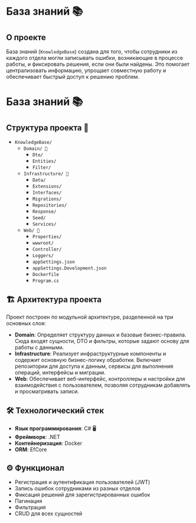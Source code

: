 # База знаний 📚

## О проекте

База знаний (`KnowledgeBase`) создана для того, чтобы сотрудники из каждого отдела могли записывать ошибки, возникающие в процессе работы, и фиксировать решения, если они были найдены. Это помогает централизовать информацию, упрощает совместную работу и обеспечивает быстрый доступ к решению проблем.
# База знаний 📚

## Структура проекта 📁

- `KnowledgeBase/`
  - `Domain/ 📂`
    - `Dto/ `
    - `Entities/ `
    - `Filter/ `
  - `Infrastructure/ 📂`
    - `Data/ `
    - `Extensions/ `
    - `Interfaces/ `
    - `Migrations/ `
    - `Repositories/ `
    - `Response/ `
    - `Seed/ `
    - `Services/ `
  - `Web/ 📂`
    - `Properties/ `
    - `wwwroot/ `
    - `Controller/ `
    - `Loggers/ `
    - `appSettings.json `
    - `appSettings.Development.json `
    - `Dockerfile `
    - `Program.cs `

## 🏗️ Архитектура проекта

Проект построен по модульной архитектуре, разделенной на три основных слоя:

- **Domain**: Определяет структуру данных и базовые бизнес-правила. Сюда входят сущности, DTO и фильтры, которые задают основу для работы с данными.
- **Infrastructure**: Реализует инфраструктурные компоненты и содержит основную бизнес-логику обработки. Включает репозитории  для доступа к данным, сервисы для выполнения операций, интерфейсы  и миграции.
- **Web**: Обеспечивает веб-интерфейс, контроллеры и настройки для взаимодействия с пользователем, позволяя сотрудникам добавлять и просматривать записи.

## 🛠️ Технологический стек

- **Язык программирования**: C# 🖥
- **Фреймворк**: .NET 
- **Контейнеризация**: Docker 
- **ORM**: EfCore 

## ⚙️ Функционал

- Регистрация и аутентификация пользователей (JWT)
- Запись ошибок сотрудниками из разных отделов 
- Фиксация решений для зарегистрированных ошибок 
- Пагинация
- Фильтрация 
- CRUD для всех сущностей
